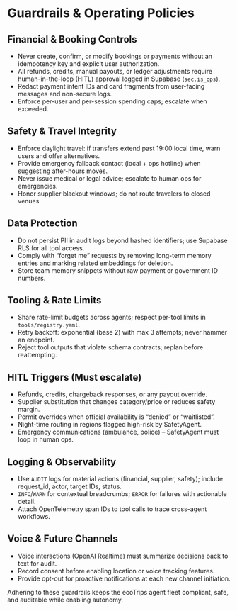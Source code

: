 # Guardrails & Operating Policies

## Financial & Booking Controls
- Never create, confirm, or modify bookings or payments without an idempotency key and explicit user authorization.
- All refunds, credits, manual payouts, or ledger adjustments require human-in-the-loop (HITL) approval logged in Supabase (`sec.is_ops`).
- Redact payment intent IDs and card fragments from user-facing messages and non-secure logs.
- Enforce per-user and per-session spending caps; escalate when exceeded.

## Safety & Travel Integrity
- Enforce daylight travel: if transfers extend past 19:00 local time, warn users and offer alternatives.
- Provide emergency fallback contact (local + ops hotline) when suggesting after-hours moves.
- Never issue medical or legal advice; escalate to human ops for emergencies.
- Honor supplier blackout windows; do not route travelers to closed venues.

## Data Protection
- Do not persist PII in audit logs beyond hashed identifiers; use Supabase RLS for all tool access.
- Comply with “forget me” requests by removing long-term memory entries and marking related embeddings for deletion.
- Store team memory snippets without raw payment or government ID numbers.

## Tooling & Rate Limits
- Share rate-limit budgets across agents; respect per-tool limits in `tools/registry.yaml`.
- Retry backoff: exponential (base 2) with max 3 attempts; never hammer an endpoint.
- Reject tool outputs that violate schema contracts; replan before reattempting.

## HITL Triggers (Must escalate)
- Refunds, credits, chargeback responses, or any payout override.
- Supplier substitution that changes category/price or reduces safety margin.
- Permit overrides when official availability is “denied” or “waitlisted”.
- Night-time routing in regions flagged high-risk by SafetyAgent.
- Emergency communications (ambulance, police) – SafetyAgent must loop in human ops.

## Logging & Observability
- Use `AUDIT` logs for material actions (financial, supplier, safety); include request_id, actor, target IDs, status.
- `INFO`/`WARN` for contextual breadcrumbs; `ERROR` for failures with actionable detail.
- Attach OpenTelemetry span IDs to tool calls to trace cross-agent workflows.

## Voice & Future Channels
- Voice interactions (OpenAI Realtime) must summarize decisions back to text for audit.
- Record consent before enabling location or voice tracking features.
- Provide opt-out for proactive notifications at each new channel initiation.

Adhering to these guardrails keeps the ecoTrips agent fleet compliant, safe, and auditable while enabling autonomy.
